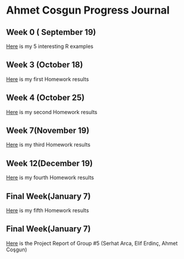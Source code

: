 # Ahmet Cosgun Progress Journal

## Week 0 ( September 19)

[Here](files/interestingexamples.html) is my 5 interesting R examples

## Week 3 (October 18)
[Here](files/Homework1-1.html) is my first Homework results

## Week 4 (October 25)
[Here](files/Homework2.html) is my second Homework results

## Week 7(November 19)
[Here](files/Homework3.html) is my third Homework results

## Week 12(December 19)
[Here](files/Homework4.html) is my fourth Homework results

## Final Week(January 7)
[Here](files/Homework5.html) is my fifth Homework results

## Final Week(January 7)
[Here](files/Projejeje.html) is the Project Report of Group #5 (Serhat Arca, Elif Erdinç, Ahmet Coşgun)


